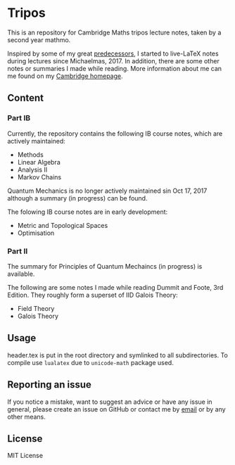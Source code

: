# Tripos

This is an repository for Cambridge Maths tripos lecture notes, taken by a second year mathmo.

Inspired by some of my great [predecessors](https://github.com/dalcde/cam-notes), I started to live-LaTeX notes during lectures since Michaelmas, 2017. In addition, there are some other notes or summaries I made while reading. More information about me can me found on my [Cambridge homepage](http://qk206.user.srcf.net).

## Content

### Part IB
Currently, the repository contains the following IB course notes, which are actively maintained:
* Methods
* Linear Algebra
* Analysis II
* Markov Chains

Quantum Mechanics is no longer actively maintained sin Oct 17, 2017 although a summary (in progress) can be found.

The folowing IB course notes are in early development:
* Metric and Topological Spaces
* Optimisation

### Part II
The summary for Principles of Quantum Mechaincs (in progress) is available.

The following are some notes I made while reading Dummit and Foote, 3rd Edition. They roughly form a superset of IID Galois Theory:
* Field Theory
* Galois Theory

## Usage
header.tex is put in the root directory and symlinked to all subdirectories. To compile use `lualatex` due to `unicode-math` package used.

## Reporting an issue
If you notice a mistake, want to suggest an advice or have any issue in general, please create an issue on GitHub or contact me by [email](mailto:qk206@cam.ac.uk) or by any other means.

## License
MIT License
